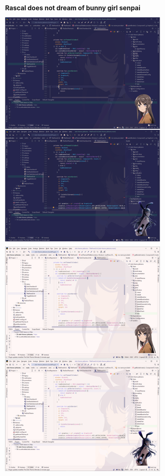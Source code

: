 Rascal does not dream of bunny girl senpai
---

![mai dark code](../assets/screenshots/bunnySenpai/mai_dark_code.png)
![mai dark code](../assets/screenshots/bunnySenpai/mai_dark_secondary_code.png)


![mai light code](../assets/screenshots/bunnySenpai/mai_light_code.png)
![mai light code](../assets/screenshots/bunnySenpai/mai_light_secondary_code.png)
